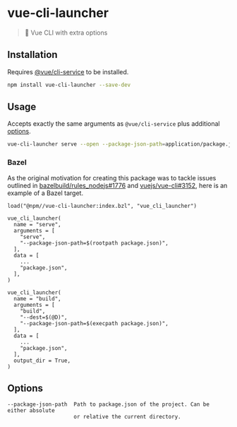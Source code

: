 # vue-cli-launcher

> 🚀 Vue CLI with extra options

## Installation

Requires [@vue/cli-service](https://www.npmjs.com/package/@vue/cli-service) to be installed.

```bash
npm install vue-cli-launcher --save-dev
```

## Usage

Accepts exactly the same arguments as `@vue/cli-service` plus additional [options](#options).

```bash
vue-cli-launcher serve --open --package-json-path=application/package.json
```

### Bazel

As the original motivation for creating this package was to tackle issues outlined in
[bazelbuild/rules_nodejs#1776](https://github.com/bazelbuild/rules_nodejs/issues/1776)
and [vuejs/vue-cli#3152](https://github.com/vuejs/vue-cli/issues/3152), here is an example
of a Bazel target.

```
load("@npm//vue-cli-launcher:index.bzl", "vue_cli_launcher")

vue_cli_launcher(
  name = "serve",
  arguments = [
    "serve",
    "--package-json-path=$(rootpath package.json)",
  ],
  data = [
    ...
    "package.json",
  ],
)

vue_cli_launcher(
  name = "build",
  arguments = [
    "build",
    "--dest=$(@D)",
    "--package-json-path=$(execpath package.json)",
  ],
  data = [
    ...
    "package.json",
  ],
  output_dir = True,
)
```

## Options

```
--package-json-path  Path to package.json of the project. Can be either absolute
                     or relative the current directory.
```
